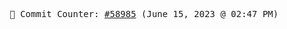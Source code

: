 <p align="center">
    <samp>
        📮 Commit Counter: <a href="https://github.com/Javascript-void0/Javascript-void0/commits/main">#58985</a> (June 15, 2023 @ 02:47 PM)
    </samp>
</p>